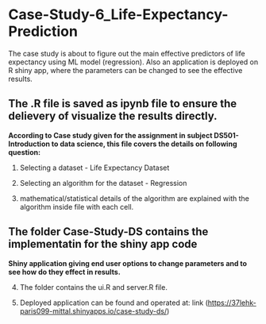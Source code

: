 # Case-Study-6_Life-Expectancy-Prediction
The case study is about to figure out the main effective predictors of life expectancy using ML model (regression). Also an application is deployed on R shiny app, where the parameters can be changed to see the effective results.

## The .R file is saved as ipynb file to ensure the delievery of visualize the results directly.

**According to Case study given for the assignment in subject DS501- Introduction to data science, this file covers the details on following question:**

1) Selecting a dataset - Life Expectancy Dataset

2) Selecting an algorithm for the dataset - Regression

3) mathematical/statistical details of the algorithm are explained with the algorithm inside file with each cell.

## The folder Case-Study-DS contains the implementatin for the shiny app code 

**Shiny application giving end user options to change parameters and to see how do they effect in results.**

4) The folder contains the ui.R and server.R file.

5) Deployed application can be found and operated at: link (https://37lehk-paris099-mittal.shinyapps.io/case-study-ds/)




